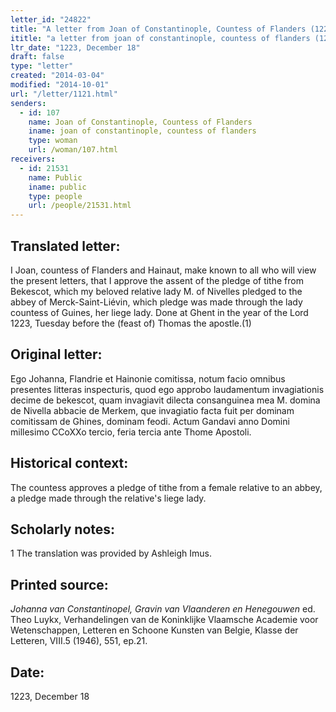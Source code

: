 ```yaml
---
letter_id: "24822"
title: "A letter from Joan of Constantinople, Countess of Flanders (1223, December 18)"
ititle: "a letter from joan of constantinople, countess of flanders (1223, december 18)"
ltr_date: "1223, December 18"
draft: false
type: "letter"
created: "2014-03-04"
modified: "2014-10-01"
url: "/letter/1121.html"
senders:
  - id: 107
    name: Joan of Constantinople, Countess of Flanders
    iname: joan of constantinople, countess of flanders
    type: woman
    url: /woman/107.html
receivers:
  - id: 21531
    name: Public
    iname: public
    type: people
    url: /people/21531.html
---
```

<h2> Translated letter:</h2>I Joan, countess of Flanders and Hainaut, make known to all who will view the present letters, that I approve the assent of the pledge of tithe from Bekescot, which my beloved relative lady M. of Nivelles pledged to the abbey of Merck-Saint-Liévin, which pledge was made through the lady countess of Guines, her liege lady.
	Done at Ghent in the year of the Lord 1223, Tuesday before the (feast of) Thomas the apostle.(1)
<h2 class="mt-4"> Original letter:</h2>Ego Johanna, Flandrie et Hainonie comitissa, notum facio omnibus presentes litteras inspecturis, quod ego approbo laudamentum invagiationis decime de bekescot, quam invagiavit dilecta consanguinea mea M. domina de Nivella abbacie de Merkem, que invagiatio facta fuit per dominam comitissam de Ghines, dominam feodi.
Actum Gandavi anno Domini millesimo CCoXXo tercio, feria tercia ante Thome Apostoli.
<h2 class="mt-4"> Historical context:</h2>The countess approves a pledge of tithe from a female relative to an abbey, a pledge made through the relative's liege lady.
<h2 class="mt-4"> Scholarly notes:</h2>1 The translation was provided by Ashleigh Imus.
<h2 class="mt-4"> Printed source:</h2><p><em>Johanna van Constantinopel, Gravin van Vlaanderen en Henegouwen</em> ed. Theo Luykx, Verhandelingen van de Koninklijke Vlaamsche Academie voor Wetenschappen, Letteren en Schoone Kunsten van Belgie, Klasse der Letteren, VIII.5 (1946), 551, ep.21.</p><h2 class="mt-4"> Date:</h2>1223, December 18